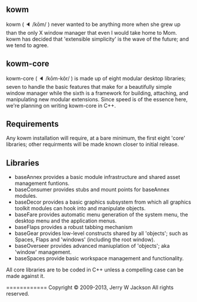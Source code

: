 ## kowm
kowm ( :speaker: /kōm/ ) never wanted to be anything more when she grew up than the 
only X window manager that even I would take home to Mom. kowm has decided 
that 'extensible simplicity' is the wave of the future; and we tend to agree.

## kowm-core
kowm-core ( :speaker: /kōm-kôr/ ) is made up of eight modular desktop libraries; seven to handle 
the basic features that make for a beautifully simple window manager while the 
sixth is a framework for building, attaching, and manipulating new modular 
extensions. Since speed is of the essence here, we're planning on writing kowm-core in C++.

## Requirements
Any kowm installation will require, at a bare minimum, the first eight 'core' 
libraries; other requirments will be made known closer to initial release.

## Libraries

-   baseAnnex provides a basic module infrastructure and shared asset management funtions.
-   baseConsumer provides stubs and mount points for baseAnnex modules.
-   baseDecor provides a basic graphics subsystem from which all graphics toolkit modules can hook into and manipulate objects.
- 	baseFare provides automatic menu generation of the system menu, the desktop menu and the application menus.
-   baseFlaps provides a robust tabbing mechanism
-   baseGear provides low-level constructs shared by all 'objects'; such as Spaces, Flaps and 'windows' (including the root window).
-   baseOverseer provides advanced maniuplation of 'objects'; aka 'window' management.
-   baseSpaces provide basic workspace management and functionality.

All core libraries are to be coded in C++ unless a compelling case can be 
made against it.

============
Copyright :copyright: 2009-2013, Jerry W Jackson
All rights reserved.
